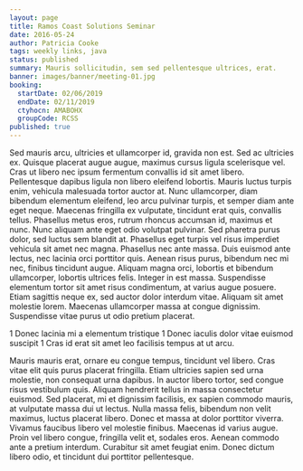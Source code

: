 ```yaml
---
layout: page
title: Ramos Coast Solutions Seminar
date: 2016-05-24
author: Patricia Cooke
tags: weekly links, java
status: published
summary: Mauris sollicitudin, sem sed pellentesque ultrices, erat.
banner: images/banner/meeting-01.jpg
booking:
  startDate: 02/06/2019
  endDate: 02/11/2019
  ctyhocn: AMABOHX
  groupCode: RCSS
published: true
---
```

Sed mauris arcu, ultricies et ullamcorper id, gravida non est. Sed ac ultricies ex. Quisque placerat augue augue, maximus cursus ligula scelerisque vel. Cras ut libero nec ipsum fermentum convallis id sit amet libero. Pellentesque dapibus ligula non libero eleifend lobortis. Mauris luctus turpis enim, vehicula malesuada tortor auctor at. Nunc ullamcorper, diam bibendum elementum eleifend, leo arcu pulvinar turpis, et semper diam ante eget neque. Maecenas fringilla ex vulputate, tincidunt erat quis, convallis tellus. Phasellus metus eros, rutrum rhoncus accumsan id, maximus et nunc. Nunc aliquam ante eget odio volutpat pulvinar. Sed pharetra purus dolor, sed luctus sem blandit at. Phasellus eget turpis vel risus imperdiet vehicula sit amet nec magna. Phasellus nec ante massa.
Duis euismod ante lectus, nec lacinia orci porttitor quis. Aenean risus purus, bibendum nec mi nec, finibus tincidunt augue. Aliquam magna orci, lobortis et bibendum ullamcorper, lobortis ultrices felis. Integer in est massa. Suspendisse elementum tortor sit amet risus condimentum, at varius augue posuere. Etiam sagittis neque ex, sed auctor dolor interdum vitae. Aliquam sit amet molestie lorem. Maecenas ullamcorper massa at congue dignissim. Suspendisse vitae purus ut odio pretium placerat.

1 Donec lacinia mi a elementum tristique
1 Donec iaculis dolor vitae euismod suscipit
1 Cras id erat sit amet leo facilisis tempus at ut arcu.

Mauris mauris erat, ornare eu congue tempus, tincidunt vel libero. Cras vitae elit quis purus placerat fringilla. Etiam ultricies sapien sed urna molestie, non consequat urna dapibus. In auctor libero tortor, sed congue risus vestibulum quis. Aliquam hendrerit tellus in massa consectetur euismod. Sed placerat, mi et dignissim facilisis, ex sapien commodo mauris, at vulputate massa dui ut lectus. Nulla massa felis, bibendum non velit maximus, luctus placerat libero. Donec et massa at dolor porttitor viverra. Vivamus faucibus libero vel molestie finibus. Maecenas id varius augue. Proin vel libero congue, fringilla velit et, sodales eros. Aenean commodo ante a pretium interdum. Curabitur sit amet feugiat enim. Donec dictum libero odio, et tincidunt dui porttitor pellentesque.
